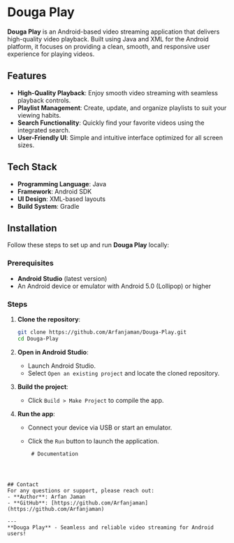# Douga Play

**Douga Play** is an Android-based video streaming application that delivers high-quality video playback. Built using Java and XML for the Android platform, it focuses on providing a clean, smooth, and responsive user experience for playing videos.

## Features

- **High-Quality Playback**: Enjoy smooth video streaming with seamless playback controls.
- **Playlist Management**: Create, update, and organize playlists to suit your viewing habits.
- **Search Functionality**: Quickly find your favorite videos using the integrated search.
- **User-Friendly UI**: Simple and intuitive interface optimized for all screen sizes.

## Tech Stack

- **Programming Language**: Java
- **Framework**: Android SDK
- **UI Design**: XML-based layouts
- **Build System**: Gradle

## Installation

Follow these steps to set up and run **Douga Play** locally:

### Prerequisites
- **Android Studio** (latest version)
- An Android device or emulator with Android 5.0 (Lollipop) or higher

### Steps
1. **Clone the repository**:
   ```bash
   git clone https://github.com/Arfanjaman/Douga-Play.git
   cd Douga-Play
   ```

2. **Open in Android Studio**:
   - Launch Android Studio.
   - Select `Open an existing project` and locate the cloned repository.

3. **Build the project**:
   - Click `Build > Make Project` to compile the app.

4. **Run the app**:
   - Connect your device via USB or start an emulator.
   - Click the `Run` button to launch the application.

          # Documentation
```



## Contact
For any questions or support, please reach out:
- **Author**: Arfan Jaman
- **GitHub**: [https://github.com/Arfanjaman](https://github.com/Arfanjaman)

---
**Douga Play** - Seamless and reliable video streaming for Android users!
